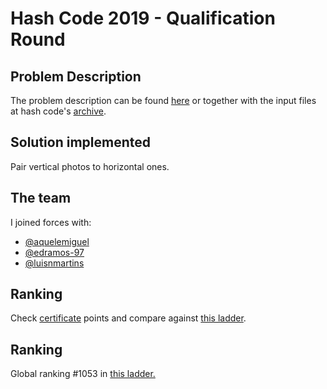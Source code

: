 # Hash Code 2019 - Qualification Round

## Problem Description

The problem description can be found [here](https://storage.googleapis.com/coding-competitions.appspot.com/HC/2019/hashcode2019_qualification_task.pdf) or together with the input files at hash code's [archive](https://codingcompetitions.withgoogle.com/hashcode/archive).

## Solution implemented

Pair vertical photos to horizontal ones.

## The team

I joined forces with:
- [@aquelemiguel](https://github.com/aquelemiguel)
- [@edramos-97](https://github.com/edramos-97)
- [@luisnmartins](https://github.com/luisnmartins)

## Ranking

Check [certificate](./certificate.pdf) points and compare against [this ladder](https://codingcompetitions.withgoogle.com/hashcode/archive/2019).

## Ranking

Global ranking #1053 in [this ladder.](https://codingcompetitions.withgoogle.com/hashcode/archive/2019)
